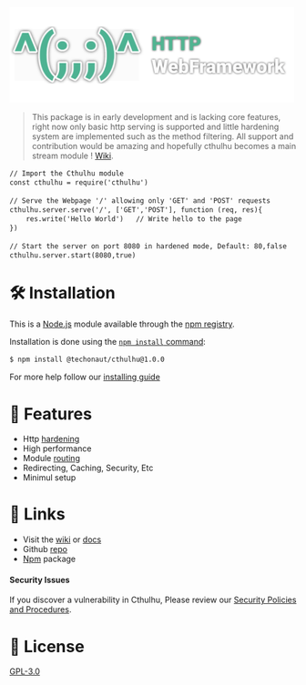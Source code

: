 <img src='logo.svg' width='500'>

> This package is in early development and is lacking core features, right now only basic http serving is supported and little hardening system are implemented such as the method filtering. All support and contribution would be amazing and hopefully cthulhu becomes a main stream module ! [Wiki](http://devreece.tech/cthulhu/wiki).

```node
// Import the Cthulhu module
const cthulhu = require('cthulhu')

// Serve the Webpage '/' allowing only 'GET' and 'POST' requests
cthulhu.server.serve('/', ['GET','POST'], function (req, res){
    res.write('Hello World')   // Write hello to the page
})

// Start the server on port 8080 in hardened mode, Default: 80,false
cthulhu.server.start(8080,true)

```

# :hammer_and_wrench: Installation

This is a [Node.js](https://nodejs.org/) module available through the
[npm registry](https://www.npmjs.com/).

Installation is done using the
[`npm install` command](https://docs.npmjs.com/getting-started/installing-npm-packages-locally):

```bash
$ npm install @techonaut/cthulhu@1.0.0
```
For more help follow our [installing guide](https://github.com/NotReeceHarris/Cthulhu/wiki/Installation-guide)

# :toolbox: Features
- Http [hardening](https://en.wikipedia.org/wiki/Hardening_(computing))
- High performance
- Module [routing](https://en.wikipedia.org/wiki/Routing)
- Redirecting, Caching, Security, Etc
- Minimul setup

# :paperclip: Links
- Visit the [wiki](https://github.com/NotReeceHarris/Cthulhu/wiki) or [docs](https://github.com/NotReeceHarris/Cthulhu/wiki/Docs)
- Github [repo](https://github.com/NotReeceHarris/Cthulhu/)
- [Npm](https://www.npmjs.com/package/cthulhu.js) package

#### Security Issues
If you discover a vulnerability in Cthulhu, Please review our [Security Policies and Procedures](https://github.com/NotReeceHarris/Cthulhu/blob/Development/SECURITY.md).

# :scroll: License
[GPL-3.0](https://github.com/NotReeceHarris/Cthulhu/blob/Production/LICENSE)
 
